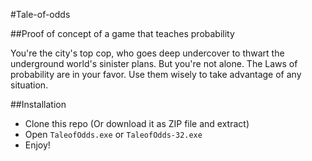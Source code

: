 #Tale-of-odds

##Proof of concept of a game that teaches probability

You're the city's top cop, who goes deep undercover to thwart the underground
world's sinister plans. But you're not alone. The Laws of probability are in your favor. Use them wisely to take advantage of any situation.

##Installation

 - Clone this repo (Or download it as ZIP file and extract)
 - Open `TaleofOdds.exe` or `TaleofOdds-32.exe`
 - Enjoy!
